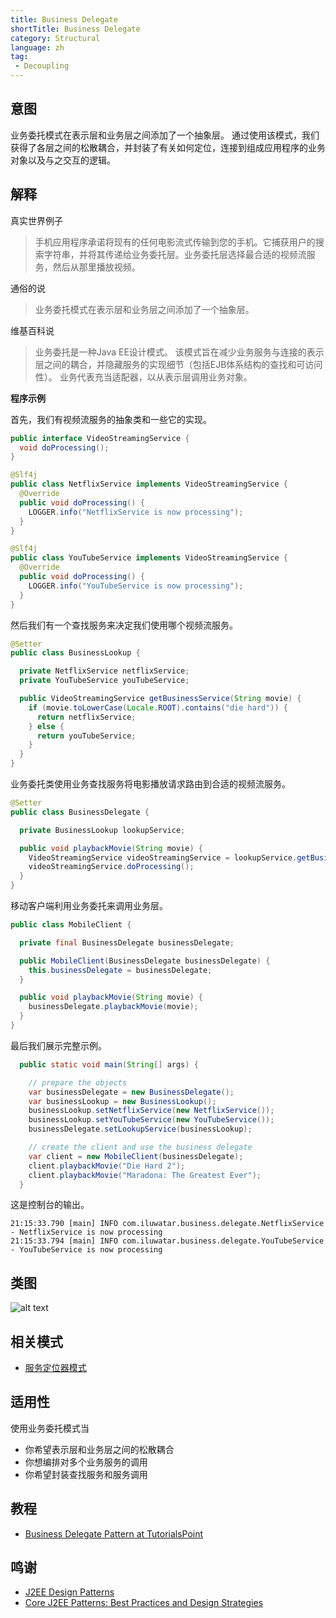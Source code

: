 ```yaml
---
title: Business Delegate
shortTitle: Business Delegate
category: Structural
language: zh
tag:
 - Decoupling
---
```


## 意图

业务委托模式在表示层和业务层之间添加了一个抽象层。 通过使用该模式，我们获得了各层之间的松散耦合，并封装了有关如何定位，连接到组成应用程序的业务对象以及与之交互的逻辑。

## 解释

真实世界例子

> 手机应用程序承诺将现有的任何电影流式传输到您的手机。它捕获用户的搜索字符串，并将其传递给业务委托层。业务委托层选择最合适的视频流服务，然后从那里播放视频。

通俗的说

> 业务委托模式在表示层和业务层之间添加了一个抽象层。 

维基百科说

> 业务委托是一种Java EE设计模式。 该模式旨在减少业务服务与连接的表示层之间的耦合，并隐藏服务的实现细节（包括EJB体系结构的查找和可访问性）。 业务代表充当适配器，以从表示层调用业务对象。

**程序示例**

首先，我们有视频流服务的抽象类和一些它的实现。

```java
public interface VideoStreamingService {
  void doProcessing();
}

@Slf4j
public class NetflixService implements VideoStreamingService {
  @Override
  public void doProcessing() {
    LOGGER.info("NetflixService is now processing");
  }
}

@Slf4j
public class YouTubeService implements VideoStreamingService {
  @Override
  public void doProcessing() {
    LOGGER.info("YouTubeService is now processing");
  }
}
```

然后我们有一个查找服务来决定我们使用哪个视频流服务。

```java
@Setter
public class BusinessLookup {

  private NetflixService netflixService;
  private YouTubeService youTubeService;

  public VideoStreamingService getBusinessService(String movie) {
    if (movie.toLowerCase(Locale.ROOT).contains("die hard")) {
      return netflixService;
    } else {
      return youTubeService;
    }
  }
}
```

业务委托类使用业务查找服务将电影播放请求路由到合适的视频流服务。

```java
@Setter
public class BusinessDelegate {

  private BusinessLookup lookupService;

  public void playbackMovie(String movie) {
    VideoStreamingService videoStreamingService = lookupService.getBusinessService(movie);
    videoStreamingService.doProcessing();
  }
}
```

移动客户端利用业务委托来调用业务层。

```java
public class MobileClient {

  private final BusinessDelegate businessDelegate;

  public MobileClient(BusinessDelegate businessDelegate) {
    this.businessDelegate = businessDelegate;
  }

  public void playbackMovie(String movie) {
    businessDelegate.playbackMovie(movie);
  }
}
```

最后我们展示完整示例。

```java
  public static void main(String[] args) {

    // prepare the objects
    var businessDelegate = new BusinessDelegate();
    var businessLookup = new BusinessLookup();
    businessLookup.setNetflixService(new NetflixService());
    businessLookup.setYouTubeService(new YouTubeService());
    businessDelegate.setLookupService(businessLookup);

    // create the client and use the business delegate
    var client = new MobileClient(businessDelegate);
    client.playbackMovie("Die Hard 2");
    client.playbackMovie("Maradona: The Greatest Ever");
  }
```

这是控制台的输出。

```
21:15:33.790 [main] INFO com.iluwatar.business.delegate.NetflixService - NetflixService is now processing
21:15:33.794 [main] INFO com.iluwatar.business.delegate.YouTubeService - YouTubeService is now processing
```

## 类图

![alt text](./etc/business-delegate.urm.png "Business Delegate")

## 相关模式

* [服务定位器模式](https://java-design-patterns.com/patterns/service-locator/)

## 适用性

使用业务委托模式当

* 你希望表示层和业务层之间的松散耦合
* 你想编排对多个业务服务的调用
* 你希望封装查找服务和服务调用

## 教程

* [Business Delegate Pattern at TutorialsPoint](https://www.tutorialspoint.com/design_pattern/business_delegate_pattern.htm)

## 鸣谢

* [J2EE Design Patterns](https://www.amazon.com/gp/product/0596004273/ref=as_li_tl?ie=UTF8&camp=1789&creative=9325&creativeASIN=0596004273&linkCode=as2&tag=javadesignpat-20&linkId=48d37c67fb3d845b802fa9b619ad8f31)
* [Core J2EE Patterns: Best Practices and Design Strategies](https://www.amazon.com/gp/product/0130648841/ref=as_li_qf_asin_il_tl?ie=UTF8&tag=javadesignpat-20&creative=9325&linkCode=as2&creativeASIN=0130648841&linkId=a0100de2b28c71ede8db1757fb2b5947)
